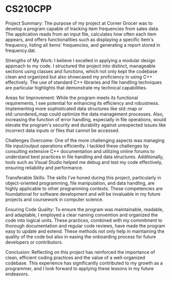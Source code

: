 # CS210CPP

Project Summary: 
The purpose of my project at Corner Grocer was to develop a program capable of tracking item frequencies from sales data. The application reads from an input file, calculates how often each item appears, and offers functionalities such as displaying a specific item's frequency, listing all items' frequencies, and generating a report stored in frequency.dat.

Strengths of My Work: 
I believe I excelled in applying a modular design approach to my code. I structured the project into distinct, manageable sections using classes and functions, which not only kept the codebase clean and organized but also showcased my proficiency in using C++ effectively. The use of standard C++ libraries and file handling techniques are particular highlights that demonstrate my technical capabilities.

Areas for Improvement: 
While the program meets its functional requirements, I see potential for enhancing its efficiency and robustness. Implementing more sophisticated data structures like std::map or std::unordered_map could optimize the data management processes. Also, increasing the function of error handling, especially in file operations, would elevate the program's security and durability against unexpected issues like incorrect data inputs or files that cannot be accessed.

Challenges Overcome: 
One of the more challenging aspects was managing file input/output operations efficiently. I tackled these challenges by consulting extensive C++ documentation and utilizing online forums to understand best practices in file handling and data structures. Additionally, tools such as Visual Studio helped me debug and test my code effectively, ensuring reliability and performance.

Transferable Skills: 
The skills I've honed during this project, particularly in object-oriented programming, file manipulation, and data handling, are highly applicable to other programming contexts. These competencies are foundational for software development and will be invaluable in my future projects and coursework in computer science.

Ensuring Code Quality: 
To ensure the program was maintainable, readable, and adaptable, I employed a clear naming convention and organized the code into logical units. These practices, combined with my commitment to thorough documentation and regular code reviews, have made the program easy to update and extend. These methods not only help in maintaining the quality of the code but also in easing the onboarding process for future developers or contributors.

Conclusion: 
Reflecting on this project has reinforced the importance of clean, efficient coding practices and the value of a well-organized codebase. This experience has significantly contributed to my growth as a programmer, and I look forward to applying these lessons in my future endeavors.
